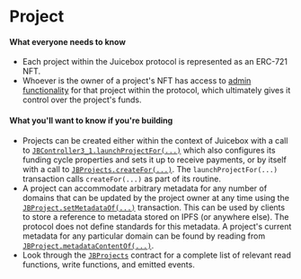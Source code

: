# Project

#### What everyone needs to know

* Each project within the Juicebox protocol is represented as an ERC-721 NFT.
* Whoever is the owner of a project's NFT has access to [admin functionality](/docs/v4/deprecated/v3/learn/glossary/operator.md) for that project within the protocol, which ultimately gives it control over the project's funds.

#### What you'll want to know if you're building

* Projects can be created either within the context of Juicebox with a call to [`JBController3_1.launchProjectFor(...)`](/docs/v4/deprecated/v3/api/contracts/or-controllers/jbcontroller3_1.md#launchprojectfor) which also configures its funding cycle properties and sets it up to receive payments, or by itself with a call to [`JBProjects.createFor(...)`](/docs/v4/deprecated/v3/api/contracts/jbprojects/write/createfor.md). The `launchProjectFor(...)` transaction calls `createFor(...)` as part of its routine.
* A project can accommodate arbitrary metadata for any number of domains that can be updated by the project owner at any time using the [`JBProject.setMetadataOf(...)`](/docs/v4/deprecated/v3/api/contracts/jbprojects/write/setmetadataof.md) transaction. This can be used by clients to store a reference to metadata stored on IPFS (or anywhere else). The protocol does not define standards for this metadata. A project's current metadata for any particular domain can be found by reading from [`JBProject.metadataContentOf(...)`](/docs/v4/deprecated/v3/api/contracts/jbprojects/properties/metadatacontentof.md).
* Look through the [`JBProjects`](/docs/v4/deprecated/v3/api/contracts/jbprojects/README.md) contract for a complete list of relevant read functions, write functions, and emitted events.
